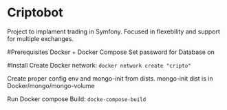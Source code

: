 # Criptobot
Project to implament trading in Symfony. Focused in flexebility and support for multiple exchanges.

#Prerequisites
Docker + Docker Compose
Set password for Database on 

#Install
Create Docker network:
`docker network create "cripto"`

Create proper config env and mongo-init from dists. mongo-init dist is in Docker/mongo/mongo-volume

Run Docker compose Build:
`docke-compose-build`